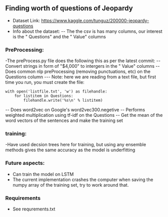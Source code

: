## Finding worth of questions of Jeopardy
- Dataset Link: https://www.kaggle.com/tunguz/200000-jeopardy-questions
- Info about the dataset:
    -- The the csv is has many columns, our interest is the " Questions" and the " Value" columns
   
   
### PreProcessing:
-The preProcess.py file does the following this as per the latest commit:
  -- Convert strings in form of "$4,000" to intergers in the " Value" columns
  -- Does common nlp preProcessing (removing punctuations, etc) on the Questions column
  --- Note: here we are reading from a text file, but first time you run, you must create the file:
          
    with open('listfile.txt', 'w') as filehandle:
        for listitem in Questions:
            filehandle.write('%s\n' % listitem)
            
            
            
  -- Does word2vec on Google's word2vec300.negetive
  -- Performs weighted multiplication using tf-idf on the Questions
  -- Get the mean of the word vectors of the sentences and make the training set
  
 
### training:
-Have used decsion trees here for training, but using any ensemble methods gives the same accuracy as the model is underfitting


### Future aspects:
- Can train the model on LSTM
- The current implementation crashes the computer when saving the numpy array of the training set, try to work around that.


### Requirements
- See requrements.txt
